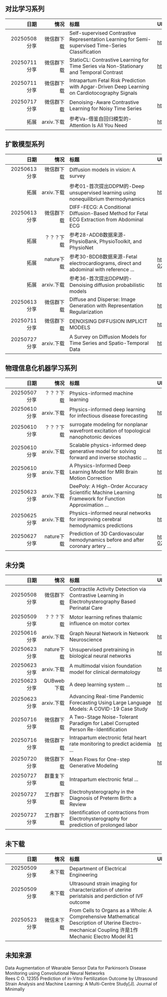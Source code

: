 ## 对比学习系列
| <div style="width: 70pt">日期 | <div style="width: 55pt">情况 | <div style="width: 200pt">标题 | URL |
| ----: | ----: | :---- | :---- |
| 20250508分享 | 微信群下载 | Self-supervised Contrastive Representation Learning for Semi-supervised Time-Series Classification | https://arxiv.org/abs/2208.06616v3  |
| 20250711分享 | 微信群下载 | StatioCL: Contrastive Learning for Time Series via Non-Stationary and Temporal Contrast | https://dl.acm.org/doi/10.1145/3627673.3679732  |
| 20250711分享 | 微信群下载 | Intrapartum Fetal Risk Prediction with Apgar-Driven Deep Learning on Cardiotocography Signals  |
| 20250717分享 | 微信群下载 | Denoising-Aware Contrastive Learning for Noisy Time Series | https://arxiv.org/abs/2406.04627v1  |
| 拓展 | arxiv.下载 | 参考Va-借鉴自回归模型的-Attention Is All You Need | https://arxiv.org/abs/1706.03762v7  |
## 扩散模型系列
| <div style="width: 70pt">日期 | <div style="width: 55pt">情况 | <div style="width: 200pt">标题 | URL |
| ----: | ----: | :---- | :---- |
| 20250613分享 | 微信群下载 | Diffusion models in vision: A survey  |
| 拓展 | arxiv.下载 | 参考01-首次提出DDPM的-Deep unsupervised learning using nonequilibrium thermodynamics | https://arxiv.org/abs/1503.03585v8  |
| 20250613分享 | 微信群下载 | DIFF-FECG: A Conditional Diffusion-Based Method for Fetal ECG Extraction from Abdominal ECG  |
| 拓展 | ？？？下载 | 参考28-ADDB数据来源-PhysioBank, PhysioToolkit, and PhysioNet  |
| 拓展 | nature下载 | 参考30-BDDB数据来源-Fetal electrocardiograms, direct and abdominal with reference ... | https://www.nature.com/articles/s41597-020-0538-z  |
| 拓展 | arxiv.下载 | 参考36-首次提出DDPM的-Denoising diffusion probabilistic models | https://arxiv.org/abs/2006.11239v2  |
| 20250613分享 | 微信群下载 | Diffuse and Disperse: Image Generation with Representation Regularization | https://arxiv.org/abs/2506.09027  |
| 20250711分享 | 微信群下载 | DENOISING DIFFUSION IMPLICIT MODELS | https://arxiv.org/abs/2010.02502v4  |
| 20250727分享 | arxiv.下载 | A Survey on Diffusion Models for Time Series and Spatio-Temporal Data | https://arxiv.org/abs/2404.18886  |
## 物理信息化机器学习系列
| <div style="width: 70pt">日期 | <div style="width: 55pt">情况 | <div style="width: 200pt">标题 | URL |
| ----: | ----: | :---- | :---- |
| 20250507分享 | ？？？下载 | Physics-informed machine learning  |
| 20250610分享 | arxiv.下载 | Physics-informed deep learning for infectious disease forecasting | https://arxiv.org/abs/2501.09298v1  |
| 20250610分享 | ？？？下载 | surrogate modeling for nonplanar wavefront excitation of topological nanophotonic devices  |
| 20250610分享 | arxiv.下载 | Scalable physics-informed deep generative model for solving forward and inverse stochastic ... | https://arxiv.org/abs/2503.18012v1  |
| 20250610分享 | arxiv.下载 | A Physics-Informed Deep Learning Model for MRI Brain Motion Correction | https://arxiv.org/abs/2502.09296v1  |
| 20250623分享 | arxiv.下载 | DeePoly: A High-Order Accuracy Scientific Machine Learning Framework for Function Approximation ... | https://arxiv.org/abs/2506.04613v3  |
| 20250625分享 | arxiv.下载 | Physics-informed neural networks for improving cerebral hemodynamics predictions | https://arxiv.org/abs/2108.11498  |
| 20250627分享 | nature下载 | Prediction of 3D Cardiovascular hemodynamics before and after coronary artery ... | https://www.nature.com/articles/s42003-020-01638-1  |
## 未分类
| <div style="width: 70pt">日期 | <div style="width: 55pt">情况 | <div style="width: 200pt">标题 | URL |
| ----: | ----: | :---- | :---- |
| 20250508分享 | 微信群下载 | Contractile Activity Detection via Contrastive Learning in Electrohysterography Based Perinatal Care  |
| 20250509分享 | ？？？下载 | Motor learning refines thalamic influence on motor cortex  |
| 20250616分享 | arxiv.下载 | Graph Neural Network in Network Neuroscience | https://arxiv.org/abs/2106.03535v2  |
| 20250623分享 | nature下载 | Unsupervised pretraining in biological neural networks | https://doi.org/10.1038/s41586-025-09180-y  |
| 20250623分享 | arxiv.下载 | A multimodal vision foundation model for clinical dermatology | https://arxiv.org/abs/2410.15038  |
| 20250623分享 | QUBweb下载 | A deep learning system ... | https://pure.qub.ac.uk/files/642367133/Jiang_DL_DeepStroke_Silent_and_Clinical_Stroke_Nature_BME_2025.pdf  |
| 20250623分享 | arxiv.下载 | Advancing Real-time Pandemic Forecasting Using Large Language Models: A COVID-19 Case Study | https://arxiv.org/abs/2404.06962  |
| 20250716分享 | 微信群下载 | A Two-Stage Noise-Tolerant Paradigm for Label Corrupted Person Re-Identification  |
| 20250716分享 | 微信群下载 | Intrapartum electronic fetal heart rate monitoring to predict acidemia ... | https://www.ajog.org/article/S0002-9378(24)00528-3/abstract  |
| 20250720分享 | 微信群下载 | Mean Flows for One-step Generative Modeling | https://arxiv.org/abs/2505.13447  |
| 20250727分享 | 群重复下载 | Intrapartum electronic fetal ...  |
| 20250727分享 | 工作群下载 | Electrohysterography in the Diagnosis of Preterm Birth: a Review  |
| 20250727分享 | 工作群下载 | Identification of contractions from Electrohysterography for prediction of prolonged labor  |
## 未下载
| <div style="width: 70pt">日期 | <div style="width: 55pt">情况 | <div style="width: 200pt">标题 | URL |
| ----: | ----: | :---- | :---- |
| 20250509分享 | 未下载 | Department of Electrical Engineering  |
| 20250509分享 | 未下载 | Ultrasound strain imaging for characterization of uterine peristalsis and perdiction of IVF outcome  |
| 20250523分享 | 微信未下载 | From Cells to Organs as a Whole: A Comprehensive Mathematical Description of Uterine Electro-mechanical Coupling 许是1作 Mechanic Electro Model R1  |
## 未知来源
Data Augmentation of Wearable Sensor Data for Parkinson’s Disease Monitoring using Convolutional Neural Networks<br>
Rees C O. 12355 Prediction of in-Vitro Fertilization Outcome by Ultrasound Strain Analysis and Machine Learning: A Multi-Centre Study[J]. Journal of Minimally